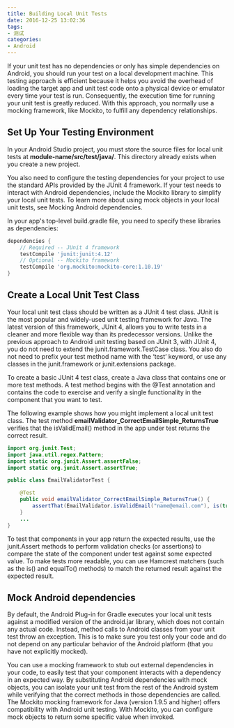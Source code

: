 ```yaml
---
title: Building Local Unit Tests
date: 2016-12-25 13:02:36
tags:
- 测试
categories:
- Android
---
```

If your unit test has no dependencies or only has simple dependencies on Android, you should run your test on a local development machine. This testing approach is efficient because it helps you avoid the overhead of loading the target app and unit test code onto a physical device or emulator every time your test is run. Consequently, the execution time for running your unit test is greatly reduced. With this approach, you normally use a mocking framework, like Mockito, to fulfill any dependency relationships.

## Set Up Your Testing Environment

In your Android Studio project, you must store the source files for local unit tests at **module-name/src/test/java/**. This directory already exists when you create a new project.

You also need to configure the testing dependencies for your project to use the standard APIs provided by the JUnit 4 framework. If your test needs to interact with Android dependencies, include the Mockito library to simplify your local unit tests. To learn more about using mock objects in your local unit tests, see Mocking Android dependencies.

In your app's top-level build.gradle file, you need to specify these libraries as dependencies:

```gradle
dependencies {
    // Required -- JUnit 4 framework
    testCompile 'junit:junit:4.12'
    // Optional -- Mockito framework
    testCompile 'org.mockito:mockito-core:1.10.19'
}
```

## Create a Local Unit Test Class

Your local unit test class should be written as a JUnit 4 test class. JUnit is the most popular and widely-used unit testing framework for Java. The latest version of this framework, JUnit 4, allows you to write tests in a cleaner and more flexible way than its predecessor versions. Unlike the previous approach to Android unit testing based on JUnit 3, with JUnit 4, you do not need to extend the junit.framework.TestCase class. You also do not need to prefix your test method name with the ‘test’ keyword, or use any classes in the junit.framework or junit.extensions package.

To create a basic JUnit 4 test class, create a Java class that contains one or more test methods. A test method begins with the @Test annotation and contains the code to exercise and verify a single functionality in the component that you want to test.

The following example shows how you might implement a local unit test class. The test method **emailValidator_CorrectEmailSimple_ReturnsTrue** verifies that the isValidEmail() method in the app under test returns the correct result.

```java
import org.junit.Test;
import java.util.regex.Pattern;
import static org.junit.Assert.assertFalse;
import static org.junit.Assert.assertTrue;

public class EmailValidatorTest {

    @Test
    public void emailValidator_CorrectEmailSimple_ReturnsTrue() {
        assertThat(EmailValidator.isValidEmail("name@email.com"), is(true));
    }
    ...
}
```
To test that components in your app return the expected results, use the junit.Assert methods to perform validation checks (or assertions) to compare the state of the component under test against some expected value. To make tests more readable, you can use Hamcrest matchers (such as the is() and equalTo() methods) to match the returned result against the expected result.

## Mock Android dependencies

By default, the Android Plug-in for Gradle executes your local unit tests against a modified version of the android.jar library, which does not contain any actual code. Instead, method calls to Android classes from your unit test throw an exception. This is to make sure you test only your code and do not depend on any particular behavior of the Android platform (that you have not explicitly mocked).

You can use a mocking framework to stub out external dependencies in your code, to easily test that your component interacts with a dependency in an expected way. By substituting Android dependencies with mock objects, you can isolate your unit test from the rest of the Android system while verifying that the correct methods in those dependencies are called. The Mockito mocking framework for Java (version 1.9.5 and higher) offers compatibility with Android unit testing. With Mockito, you can configure mock objects to return some specific value when invoked.

